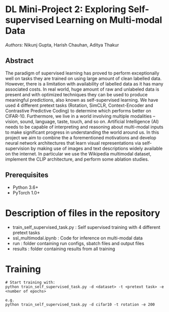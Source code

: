 # DL Mini-Project 2: Exploring Self-supervised Learning on Multi-modal Data
*Authors:* Nikunj Gupta, Harish Chauhan, Aditya Thakur 


## Abstract 

The paradigm of supervised learning has proved to perform exceptionally well on tasks they are trained on using large amount of clean labelled data. However, there is a limitation with availability of labelled data as it has many associated costs. In real world, huge amount of raw and unlabeled data is present and with optimized techniques they can be used to produce meaningful predictions, also known as self-supervised learning. We have used 4 different pretext tasks (Rotation, SimCLR, Context-Encoder and Contrastive Predictive Coding) to determine which performs better on CIFAR-10. Furthermore, we live in a world involving multiple modalities – vision, sound, language, taste, touch, and so on. Artificial Intelligence (AI) needs to be capable of interpreting and reasoning about multi-modal inputs to make significant progress in understanding the world around us.
In this project we aim to combine the a forementioned motivations and develop neural network architectures that learn visual representations via self-supervision by making use of images and text descriptions widely available on the internet. In particular we use the Wikipedia multimodal dataset, implement the CLIP architecture, and perform some ablation studies. 

## Prerequisites
- Python 3.6+
- PyTorch 1.0+

# Description of files in the repository 
- train_self_supervised_task.py : Self supervised training with 4 different pretext tasks 
- ssl_multimodal.ipynb : Code for inference on multi-modal data
- run : folder containing run configs, sbatch files and output files 
- results : folder containing results from all training

# Training
```
# Start training with: 
python train_self_supervised_task.py -d <dataset> -t <pretext task> -e <number of epochs>

e.g.
python train_self_supervised_task.py -d cifar10 -t rotation -e 200
```

